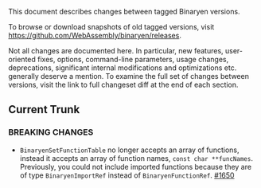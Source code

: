 This document describes changes between tagged Binaryen versions.

To browse or download snapshots of old tagged versions, visit
https://github.com/WebAssembly/binaryen/releases.

Not all changes are documented here. In particular, new features, user-oriented
fixes, options, command-line parameters, usage changes, deprecations,
significant internal modifications and optimizations etc. generally deserve a
mention. To examine the full set of changes between versions, visit the link to
full changeset diff at the end of each section.

Current Trunk
-------------

### BREAKING CHANGES

- `BinaryenSetFunctionTable` no longer accepts an array of functions, instead it accepts an array of function names, `const char **funcNames`. Previously, you could not include imported functions because they are of type `BinaryenImportRef` instead of `BinaryenFunctionRef`. [#1650](https://github.com/WebAssembly/binaryen/pull/1650)
